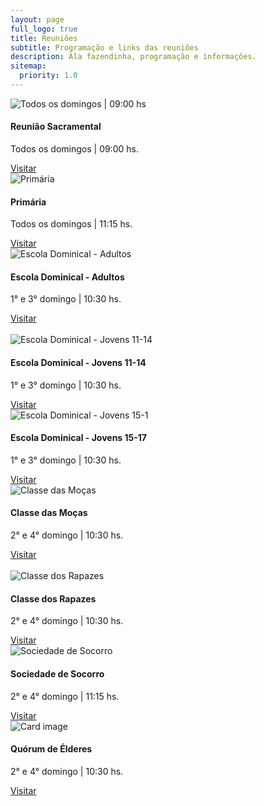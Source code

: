 ```yaml
---
layout: page
full_logo: true
title: Reuniões
subtitle: Programação e links das reuniões
description: Ala fazendinha, programação e informações.
sitemap:
  priority: 1.0
---
```

<div>
   <div class="card-deck">
      <div class="card">
         <img class="card-img-top" src="assets/img/sacrament_meeting.jpeg" alt="Todos os domingos | 09:00 hs">
         <div class="card-body">
            <h4 class="card-title">Reunião Sacramental</h4>
            <p class="card-text">Todos os domingos | 09:00 hs.</p>
            <a target="_blank" href="https://zoom.us/j/91870847588" class="btn btn-primary">Visitar</a>
         </div>
      </div>
      <div class="card">
         <img class="card-img-top" src="assets/img/primary_lds.jpeg" alt="Primária">
         <div class="card-body">
            <h4 class="card-title">Primária</h4>
            <p class="card-text">Todos os domingos | 11:15 hs.</p>
            <a target="_blank" href="https://meet.google.com/ohk-iham-xmr" class="btn btn-primary">Visitar</a>
         </div>
      </div>
      <div class="card">
         <img class="card-img-top" src="assets/img/adult_lds_sunday_school_class.jpeg" alt="Escola Dominical - Adultos">
         <div class="card-body">
            <h4 class="card-title">Escola Dominical - Adultos</h4>
            <p class="card-text">1° e 3° domingo | 10:30 hs.</p>
            <a target="_blank" href="https://us04web.zoom.us/j/71537742971?pwd=SjJqUE1tNXFrc1pGRURkMURSVEhqZz09" class="btn btn-primary">Visitar</a>
         </div>
      </div>
   </div>
   <br />
   <div class="card-deck">
      <div class="card">
         <img class="card-img-top" src="assets/img/youth_sunday_school_class_12.jpeg" alt="Escola Dominical - Jovens 11-14">
         <div class="card-body">
            <h4 class="card-title">Escola Dominical - Jovens 11-14</h4>
            <p class="card-text">1° e 3° domingo | 10:30 hs.</p>
            <a target="_blank" href="https://us04web.zoom.us/j/75898365110?pwd=L0xEMjVnbkp2MFFUQmhXbmhiZUhWdz09" class="btn btn-primary">Visitar</a>
         </div>
      </div>
      <div class="card">
         <img class="card-img-top" src="assets/img/youth_sunday_school_class.jpeg" alt="Escola Dominical - Jovens 15-1">
         <div class="card-body">
            <h4 class="card-title">Escola Dominical - Jovens 15-17</h4>
            <p class="card-text">1° e 3° domingo | 10:30 hs.</p>
            <a target="_blank" href="https://zoom.us/j/91600045618?pwd=dGxWVGQ4RTBzM3c5RUwzUE5HSVRZQT09" class="btn btn-primary">Visitar</a>
         </div>
      </div>
      <div class="card">
         <img class="card-img-top" src="assets/img/woman_young_women.jpeg" alt="Classe das Moças">
         <div class="card-body">
            <h4 class="card-title">Classe das Moças</h4>
            <p class="card-text">2° e 4° domingo | 10:30 hs.</p>
            <a target="_blank" href="https://meet.google.com/jza-jvgm-wwt" class="btn btn-primary">Visitar</a>
         </div>
      </div>
   </div>
   <br />
   <div class="card-deck">
      <div class="card">
         <img class="card-img-top" src="assets/img/young_men_church.jpeg" alt="Classe dos Rapazes">
         <div class="card-body">
            <h4 class="card-title">Classe dos Rapazes</h4>
            <p class="card-text">2° e 4° domingo | 10:30 hs.</p>
            <a target="_blank" href="https://meet.google.com/jza-jvgm-wwt" class="btn btn-primary">Visitar</a>
         </div>
      </div>
      <div class="card">
         <img class="card-img-top" src="assets/img/young_woman_relief_society.jpeg" alt="Sociedade de Socorro">
         <div class="card-body">
            <h4 class="card-title">Sociedade de Socorro</h4>
            <p class="card-text">2° e 4° domingo | 11:15 hs.</p>
            <a target="_blank" href="https://us05web.zoom.us/j/85093942588?pwd=Rkg0emJ5YTZNeHJJcU5XSERRMWp5UT09" class="btn btn-primary">Visitar</a>
         </div>
      </div>
      <div class="card">
         <img class="card-img-top" src="assets/img/group_of_men.jpeg" alt="Card image">
         <div class="card-body">
            <h4 class="Quórum de Élderes">Quórum de Élderes</h4>
            <p class="card-text">2° e 4° domingo | 10:30 hs.</p>
            <a target="_blank" href="https://us04web.zoom.us/j/76678561889?pwd=UjhNa3BIamNyU0hGNW1McXNhOG8yQT09" class="btn btn-primary">Visitar</a>
         </div>
      </div>
   </div>
</div>
